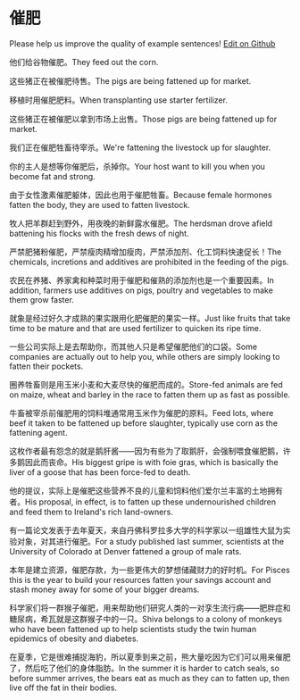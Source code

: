 # 催肥

Please help us improve the quality of example sentences! [Edit on Github](https://github.com/jiyushe/jiyu-example-sentence-source/blob/main/chinese/cuifei.md)

<p><span class="chinese">他们给谷物催肥。</span><span class="english">They feed out the corn.</span></p>

<p><span class="chinese">这些猪正在被催肥待售。</span><span class="english">The pigs are being fattened up for market.</span></p>

<p><span class="chinese">移植时用催肥肥料。</span><span class="english">When transplanting use starter fertilizer.</span></p>

<p><span class="chinese">这些猪正在被催肥以拿到市场上出售。</span><span class="english">Those pigs are being fattened up for market.</span></p>

<p><span class="chinese">我们正在催肥牲畜待宰杀。</span><span class="english">We're fattening the livestock up for slaughter.</span></p>

<p><span class="chinese">你的主人是想等你催肥后，杀掉你。</span><span class="english">Your host want to kill you when you become fat and strong.</span></p>

<p><span class="chinese">由于女性激素催肥躯体，因此也用于催肥牲畜。</span><span class="english">Because female hormones fatten the body, they are used to fatten livestock.</span></p>

<p><span class="chinese">牧人把羊群赶到野外，用夜晚的新鲜露水催肥。</span><span class="english">The herdsman drove afield battening his flocks with the fresh dews of night.</span></p>

<p><span class="chinese">严禁肥猪粉催肥，严禁瘦肉精增加瘦肉，严禁添加剂、化工饲料快速促长！</span><span class="english">The chemicals, incretions and additives are prohibited in the feeding of the pigs.</span></p>

<p><span class="chinese">农民在养猪、养家禽和种菜时用于催肥和催熟的添加剂也是一个重要因素。</span><span class="english">In addition, farmers use additives on pigs, poultry and vegetables to make them grow faster.</span></p>

<p><span class="chinese">就象是经过好久才成熟的果实跟用化肥催肥的果实一样。</span><span class="english">Just like fruits that take time to be mature and that are used fertilizer to quicken its ripe time.</span></p>

<p><span class="chinese">一些公司实际上是去帮助你，而其他人只是希望催肥他们的口袋。</span><span class="english">Some companies are actually out to help you, while others are simply looking to fatten their pockets.</span></p>

<p><span class="chinese">圈养牲畜则是用玉米小麦和大麦尽快的催肥而成的。</span><span class="english">Store-fed animals are fed on maize, wheat and barley in the race to fatten them up as fast as possible.</span></p>

<p><span class="chinese">牛畜被宰杀前催肥用的饲料堆通常用玉米作为催肥的原料。</span><span class="english">Feed lots, where beef it taken to be fattened up before slaughter, typically use corn as the fattening agent.</span></p>

<p><span class="chinese">这枚作者最有怨念的就是鹅肝酱——因为有些为了取鹅肝，会强制喂食催肥鹅，许多鹅因此而丧命。</span><span class="english">His biggest gripe is with foie gras, which is basically the liver of a goose that has been force-fed to death.</span></p>

<p><span class="chinese">他的提议，实际上是催肥这些营养不良的儿童和饲料他们爱尔兰丰富的土地拥有者。</span><span class="english">His proposal, in effect, is to fatten up these undernourished children and feed them to Ireland's rich land-owners.</span></p>

<p><span class="chinese">有一篇论文发表于去年夏天，来自丹佛科罗拉多大学的科学家以一组雄性大鼠为实验对象，对其进行催肥。</span><span class="english">For a study published last summer, scientists at the University of Colorado at Denver fattened a group of male rats.</span></p>

<p><span class="chinese">本年是建立资源，催肥存款，为一些更伟大的梦想储藏财力的好时机。</span><span class="english">For Pisces this is the year to build your resources fatten your savings account and stash money away for some of your bigger dreams.</span></p>

<p><span class="chinese">科学家们将一群猴子催肥，用来帮助他们研究人类的一对孪生流行病——肥胖症和糖尿病，希瓦就是这群猴子中的一只。</span><span class="english">Shiva belongs to a colony of monkeys who have been fattened up to help scientists study the twin human epidemics of obesity and diabetes.</span></p>

<p><span class="chinese">在夏季，它是很难捕捉海豹，所以夏季到来之前，熊大量吃因为它们可以用来催肥了，然后吃了他们的身体脂肪。</span><span class="english">In the summer it is harder to catch seals, so before summer arrives, the bears eat as much as they can to fatten up, then live off the fat in their bodies.</span></p>

